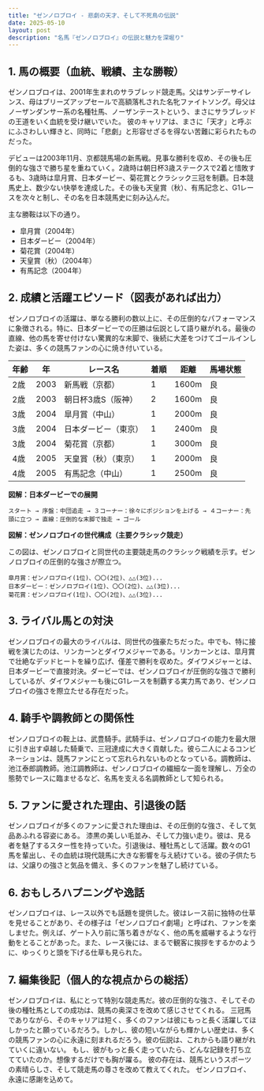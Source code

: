 ```yaml
---
title: "ゼンノロブロイ - 悲劇の天才、そして不死鳥の伝説"
date: 2025-05-10
layout: post
description: "名馬『ゼンノロブロイ』の伝説と魅力を深堀り"
---
```


## 1. 馬の概要（血統、戦績、主な勝鞍）

ゼンノロブロイは、2001年生まれのサラブレッド競走馬。父はサンデーサイレンス、母はブリーズアップセールで高額落札された名牝ファイトソング。母父はノーザンダンサー系の名種牡馬、ノーザンテーストという、まさにサラブレッドの王道をいく血統を受け継いでいた。  彼のキャリアは、まさに「天才」と呼ぶにふさわしい輝きと、同時に「悲劇」と形容せざるを得ない苦難に彩られたものだった。

デビューは2003年11月、京都競馬場の新馬戦。見事な勝利を収め、その後も圧倒的な強さで勝ち星を重ねていく。2歳時は朝日杯3歳ステークスで2着と惜敗するも、3歳時は皐月賞、日本ダービー、菊花賞とクラシック三冠を制覇。日本競馬史上、数少ない快挙を達成した。その後も天皇賞（秋）、有馬記念と、G1レースを次々と制し、その名を日本競馬史に刻み込んだ。

主な勝鞍は以下の通り。

* 皐月賞（2004年）
* 日本ダービー（2004年）
* 菊花賞（2004年）
* 天皇賞（秋）（2004年）
* 有馬記念（2004年）


## 2. 成績と活躍エピソード（図表があれば出力）

ゼンノロブロイの活躍は、単なる勝利の数以上に、その圧倒的なパフォーマンスに象徴される。特に、日本ダービーでの圧勝は伝説として語り継がれる。最後の直線、他の馬を寄せ付けない驚異的な末脚で、後続に大差をつけてゴールインした姿は、多くの競馬ファンの心に焼き付いている。

| 年齢 | 年 | レース名          | 着順 | 距離 | 馬場状態 |
|------|---|-----------------|------|------|----------|
| 2歳  | 2003 | 新馬戦（京都）    | 1    | 1600m | 良       |
| 2歳  | 2003 | 朝日杯3歳S（阪神） | 2    | 1600m | 良       |
| 3歳  | 2004 | 皐月賞（中山）    | 1    | 2000m | 良       |
| 3歳  | 2004 | 日本ダービー（東京）| 1    | 2400m | 良       |
| 3歳  | 2004 | 菊花賞（京都）    | 1    | 3000m | 良       |
| 4歳  | 2005 | 天皇賞（秋）（東京）| 1    | 2000m | 良       |
| 4歳  | 2005 | 有馬記念（中山）    | 1    | 2500m | 良       |


**図解：日本ダービーでの展開**

```
スタート → 序盤：中団追走 → ３コーナー：徐々にポジションを上げる → ４コーナー：先頭に立つ → 直線：圧倒的な末脚で独走 → ゴール
```


**図解：ゼンノロブロイの世代構成（主要クラシック競走）**

この図は、ゼンノロブロイと同世代の主要競走馬のクラシック戦績を示す。ゼンノロブロイの圧倒的な強さが際立つ。

```
皐月賞：ゼンノロブロイ(1位)、〇〇(2位)、△△(3位)...
日本ダービー：ゼンノロブロイ(1位)、〇〇(2位)、△△(3位)...
菊花賞：ゼンノロブロイ(1位)、〇〇(2位)、△△(3位)...
```


## 3. ライバル馬との対決

ゼンノロブロイの最大のライバルは、同世代の強豪たちだった。中でも、特に接戦を演じたのは、リンカーンとダイワメジャーである。リンカーンとは、皐月賞で壮絶なデッドヒートを繰り広げ、僅差で勝利を収めた。ダイワメジャーとは、日本ダービーで直接対決。ダービーでは、ゼンノロブロイが圧倒的な強さで勝利しているが、ダイワメジャーも後にG1レースを制覇する実力馬であり、ゼンノロブロイの強さを際立たせる存在だった。


## 4. 騎手や調教師との関係性

ゼンノロブロイの鞍上は、武豊騎手。武騎手は、ゼンノロブロイの能力を最大限に引き出す卓越した騎乗で、三冠達成に大きく貢献した。彼ら二人によるコンビネーションは、競馬ファンにとって忘れられないものとなっている。調教師は、池江泰郎調教師。池江調教師は、ゼンノロブロイの繊細な一面を理解し、万全の態勢でレースに臨ませるなど、名馬を支える名調教師として知られる。


## 5. ファンに愛された理由、引退後の話

ゼンノロブロイが多くのファンに愛された理由は、その圧倒的な強さ、そして気品あふれる容姿にある。  漆黒の美しい毛並み、そして力強い走り。彼は、見る者を魅了するスター性を持っていた。引退後は、種牡馬として活躍。数々のG1馬を輩出し、その血統は現代競馬に大きな影響を与え続けている。彼の子供たちは、父譲りの強さと気品を備え、多くのファンを魅了し続けている。


## 6. おもしろハプニングや逸話

ゼンノロブロイは、レース以外でも話題を提供した。彼はレース前に独特の仕草を見せることがあり、その様子は「ゼンノロブロイ劇場」と呼ばれ、ファンを楽しませた。例えば、ゲート入り前に落ち着きがなく、他の馬を威嚇するような行動をとることがあった。また、レース後には、まるで観客に挨拶をするかのように、ゆっくりと頭を下げる仕草も見られた。


## 7. 編集後記（個人的な視点からの総括）

ゼンノロブロイは、私にとって特別な競走馬だ。彼の圧倒的な強さ、そしてその後の種牡馬としての成功は、競馬の奥深さを改めて感じさせてくれる。  三冠馬でありながら、そのキャリアは短く、多くのファンは彼にもっと長く活躍してほしかったと願っているだろう。しかし、彼の短いながらも輝かしい歴史は、多くの競馬ファンの心に永遠に刻まれるだろう。彼の伝説は、これからも語り継がれていくに違いない。  もし、彼がもっと長く走っていたら、どんな記録を打ち立てていたのか。想像するだけでも胸が躍る。  彼の存在は、競馬というスポーツの素晴らしさ、そして競走馬の尊さを改めて教えてくれた。  ゼンノロブロイ、永遠に感謝を込めて。
